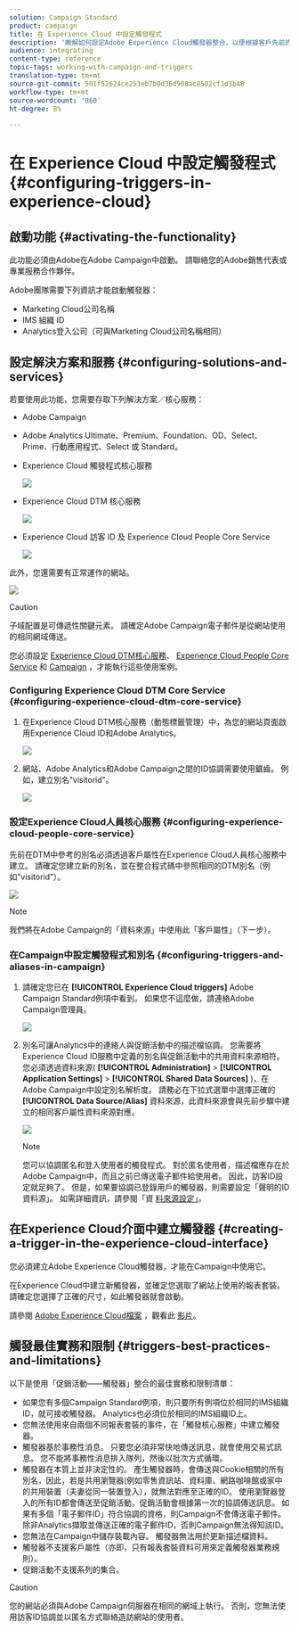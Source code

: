 ```yaml
---
solution: Campaign Standard
product: campaign
title: 在 Experience Cloud 中設定觸發程式
description: '瞭解如何設定Adobe Experience Cloud觸發器整合，以便根據客戶先前的行為開始傳送個人化的傳送內容。 '
audience: integrating
content-type: reference
topic-tags: working-with-campaign-and-triggers
translation-type: tm+mt
source-git-commit: 501f52624ce253eb7b0d36d908ac8502cf1d3b48
workflow-type: tm+mt
source-wordcount: '860'
ht-degree: 8%

---
```



# 在 Experience Cloud 中設定觸發程式{#configuring-triggers-in-experience-cloud}

## 啟動功能 {#activating-the-functionality}

此功能必須由Adobe在Adobe Campaign中啟動。 請聯絡您的Adobe銷售代表或專業服務合作夥伴。

Adobe團隊需要下列資訊才能啟動觸發器：

* Marketing Cloud公司名稱
* IMS 組織 ID
* Analytics登入公司（可與Marketing Cloud公司名稱相同）

## 設定解決方案和服務 {#configuring-solutions-and-services}

若要使用此功能，您需要存取下列解決方案／核心服務：

* Adobe Campaign
* Adobe Analytics Ultimate、Premium、Foundation、OD、Select、Prime、行動應用程式、Select 或 Standard。
* Experience Cloud 觸發程式核心服務

   ![](assets/trigger_uc_prereq_1.png)

* Experience Cloud DTM 核心服務

   ![](assets/trigger_uc_prereq_2.png)

* Experience Cloud 訪客 ID 及 Experience Cloud People Core Service

   ![](assets/trigger_uc_prereq_3.png)

此外，您還需要有正常運作的網站。

![](assets/trigger_uc_prereq_4.png)

>[!CAUTION]
>
>子域配置是可傳遞性關鍵元素。 請確定Adobe Campaign電子郵件是從網站使用的相同網域傳送。

您必須設定 [Experience Cloud DTM核心服務](#configuring-experience-cloud-dtm-core-service)、 [Experience Cloud People Core Service](#configuring-experience-cloud-people-core-service) 和 [Campaign](#configuring-triggers-and-aliases-in-campaign) ，才能執行這些使用案例。

### Configuring Experience Cloud DTM Core Service {#configuring-experience-cloud-dtm-core-service}

1. 在Experience Cloud DTM核心服務（動態標籤管理）中，為您的網站頁面啟用Experience Cloud ID和Adobe Analytics。

   ![](assets/trigger_uc_conf_1.png)

1. 網站、Adobe Analytics和Adobe Campaign之間的ID協調需要使用鋸齒。 例如，建立別名&quot;visitorid&quot;。

   ![](assets/trigger_uc_conf_2.png)

### 設定Experience Cloud人員核心服務 {#configuring-experience-cloud-people-core-service}

先前在DTM中參考的別名必須透過客戶屬性在Experience Cloud人員核心服務中建立。 請確定您建立新的別名，並在整合程式碼中參照相同的DTM別名（例如&quot;visitorid&quot;）。

![](assets/trigger_uc_conf_3.png)

>[!NOTE]
>
>我們將在Adobe Campaign的「資料來源」中使用此「客戶屬性」（下一步）。

### 在Campaign中設定觸發程式和別名 {#configuring-triggers-and-aliases-in-campaign}

1. 請確定您已在 **[!UICONTROL Experience Cloud triggers]** Adobe Campaign Standard例項中看到。 如果您不這麼做，請連絡Adobe Campaign管理員。

   ![](assets/remarketing_1.png)

1. 別名可讓Analytics中的連絡人與促銷活動中的描述檔協調。 您需要將Experience Cloud ID服務中定義的別名與促銷活動中的共用資料來源相符。 您必須透過資料來源( **[!UICONTROL Administration]** > **[!UICONTROL Application Settings]** > **[!UICONTROL Shared Data Sources]** )，在Adobe Campaign中設定別名解析度。 請務必在下拉式選單中選擇正確的 **[!UICONTROL Data Source/Alias]** 資料來源，此資料來源會與先前步驟中建立的相同客戶屬性資料來源對應。

   ![](assets/trigger_uc_conf_5.png)

   >[!NOTE]
   >
   >您可以協調匿名和登入使用者的觸發程式。 對於匿名使用者，描述檔應存在於Adobe Campaign中，而且之前已傳送電子郵件給使用者。 因此，訪客ID設定就足夠了。 但是，如果要協調已登錄用戶的觸發器，則需要設定「聲明的ID資料源」。 如需詳細資訊，請參閱「資 [料來源設定」](../../integrating/using/provisioning-and-configuring-integration-with-audience-manager-or-people-core-service.md#step-2--configure-the-data-sources)。

## 在Experience Cloud介面中建立觸發器 {#creating-a-trigger-in-the-experience-cloud-interface}

您必須建立Adobe Experience Cloud觸發器，才能在Campaign中使用它。

在Experience Cloud中建立新觸發器，並確定您選取了網站上使用的報表套裝。 請確定您選擇了正確的尺寸，如此觸發器就會啟動。

請參閱 [Adobe Experience Cloud檔案](https://docs.adobe.com/content/help/zh-Hant/core-services/interface/activation/triggers.html) ，觀看此 [影片](https://helpx.adobe.com/tw/marketing-cloud/how-to/email-marketing.html#step-two)。

## 觸發最佳實務和限制 {#triggers-best-practices-and-limitations}

以下是使用「促銷活動——觸發器」整合的最佳實務和限制清單：

* 如果您有多個Campaign Standard例項，則只要所有例項位於相同的IMS組織ID，就可接收觸發器。 Analytics也必須位於相同的IMS組織ID上。
* 您無法使用來自兩個不同報表套裝的事件，在「觸發核心服務」中建立觸發器。
* 觸發器基於事務性消息。 只要您必須非常快地傳送訊息，就會使用交易式訊息。 您不能將事務性消息排入隊列，然後以批次方式循環。
* 觸發器在本質上並非決定性的。 產生觸發器時，會傳送與Cookie相關的所有別名，因此，若是共用瀏覽器(例如零售資訊站、資料庫、網路咖啡館或家中的共用裝置（夫妻從同一裝置登入），就無法對應至正確的ID。 使用瀏覽器登入的所有ID都會傳送至促銷活動，促銷活動會根據第一次的協調傳送訊息。 如果有多個「電子郵件ID」符合協調的資格，則Campaign不會傳送電子郵件。 除非Analytics擷取並傳送正確的電子郵件ID，否則Campaign無法得知該ID。
* 您無法在Campaign中儲存裝載內容。 觸發器無法用於更新描述檔資料。
* 觸發器不支援客戶屬性（亦即，只有報表套裝資料可用來定義觸發器業務規則）。
* 促銷活動不支援系列的集合。

>[!CAUTION]
>
>您的網站必須與Adobe Campaign伺服器在相同的網域上執行。 否則，您無法使用訪客ID協調並以匿名方式聯絡造訪網站的使用者。

